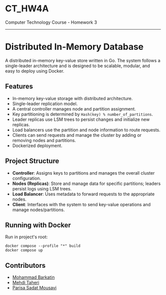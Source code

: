 # CT_HW4A
Computer Technology Course - Homework 3

---

# Distributed In-Memory Database

A distributed in-memory key-value store written in Go. The system follows a single-leader architecture and is designed to be scalable, modular, and easy to deploy using Docker.

## Features

* In-memory key-value storage with distributed architecture.
* Single-leader replication model.
* A central controller manages node and partition assignment.
* Key partitioning is determined by `Hash(key) % number_of_partitions`.
* Leader replicas use LSM trees to persist changes and initialize new replicas.
* Load balancers use the partition and node information to route requests.
* Clients can send requests and manage the cluster by adding or removing nodes and partitions.
* Dockerized deployment.

## Project Structure

* **Controller**: Assigns keys to partitions and manages the overall cluster configuration.
* **Nodes (Replicas)**: Store and manage data for specific partitions; leaders persist logs using LSM trees.
* **Load Balancer**: Uses metadata to forward requests to the appropriate nodes.
* **Client**: Interfaces with the system to send key-value operations and manage nodes/partitions.

## Running with Docker
Run in project's root:
```
docker compose --profile "*" build
docker compose up
```

## Contributors

* [Mohammad Barkatin](https://github.com/mammedbrk)
* [Mehdi Taheri](https://github.com/Mefi22)
* [Parisa Sadat Mousavi](https://github.com/parisam83)
